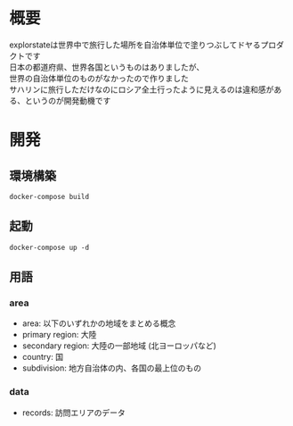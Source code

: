 # 概要
explorstateは世界中で旅行した場所を自治体単位で塗りつぶしてドヤるプロダクトです  
日本の都道府県、世界各国というものはありましたが、  
世界の自治体単位のものがなかったので作りました  
サハリンに旅行しただけなのにロシア全土行ったように見えるのは違和感がある、というのが開発動機です  

# 開発
## 環境構築
`docker-compose build`

## 起動
`docker-compose up -d`

## 用語
### area
- area: 以下のいずれかの地域をまとめる概念
- primary region: 大陸
- secondary region: 大陸の一部地域 (北ヨーロッパなど)
- country: 国
- subdivision: 地方自治体の内、各国の最上位のもの

### data
- records: 訪問エリアのデータ
